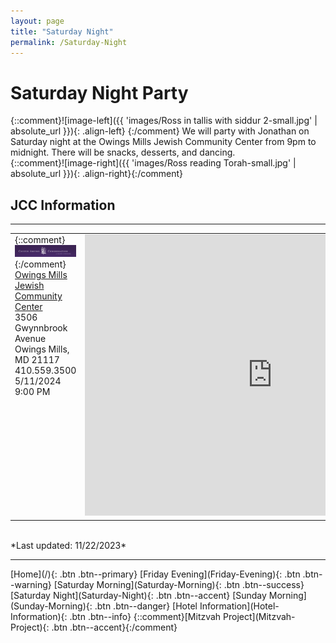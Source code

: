 ```yaml
---
layout: page
title: "Saturday Night"
permalink: /Saturday-Night
---
```


# Saturday Night Party

{::comment}![image-left]({{ 'images/Ross in tallis with siddur 2-small.jpg' | absolute_url }}){: .align-left} {:/comment}
We will party with Jonathan on Saturday night at the Owings Mills Jewish Community Center from 9pm to midnight. There will be snacks, desserts, and dancing.  
{::comment}![image-right]({{ 'images/Ross reading Torah-small.jpg' | absolute_url }}){: .align-right}{:/comment}

## JCC Information 
<hr />
<table>
<tr /><tr style="vertical-align: top" >
  <td style="vertical-align: top" >
    {::comment}<img src="images/Chizuk Amuno Community.png" width="300"/><br />{:/comment}
    <a href="https://www.jcc.org">Owings Mills Jewish Community Center</a> <br />  3506 Gwynnbrook Avenue <br /> Owings Mills, MD 21117 <br />  410.559.3500 <br /> 5/11/2024 9:00 PM<br /></td>
  <td style="vertical-align: top" ><iframe src="https://www.google.com/maps/embed?pb=!1m14!1m8!1m3!1d3080.970878690049!2d-76.7756425!3d39.4473902!3m2!1i1024!2i768!4f13.1!3m3!1m2!1s0x89c816f25334b30f%3A0x120a33e3f23919bf!2sJewish%20Community%20Center%20of%20Greater%20Baltimore!5e0!3m2!1sen!2sus!4v1700687617804!5m2!1sen!2sus" width="600" height="450" style="border:0;" allowfullscreen="" loading="lazy" referrerpolicy="no-referrer-when-downgrade"></iframe></td>
</tr>
</table>

<br />
*Last updated: 11/22/2023*
<hr />
[Home](/){: .btn .btn--primary} 
[Friday Evening](Friday-Evening){: .btn .btn--warning} 
[Saturday Morning](Saturday-Morning){: .btn .btn--success}
[Saturday Night](Saturday-Night){: .btn .btn--accent}
[Sunday Morning](Sunday-Morning){: .btn .btn--danger} 
[Hotel Information](Hotel-Information){: .btn .btn--info}
{::comment}[Mitzvah Project](Mitzvah-Project){: .btn .btn--accent}{:/comment}

